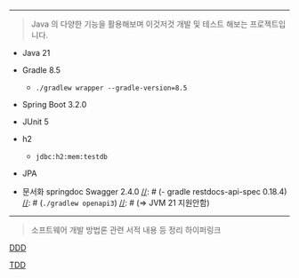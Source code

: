 ----


> 
> Java 의 다양한 기능을 활용해보며 이것저것 개발 및 테스트 해보는 프로젝트입니다.
> 

- Java 21
- Gradle 8.5
  - `./gradlew wrapper --gradle-version=8.5`
- Spring Boot 3.2.0
- JUnit 5
- h2
  - `jdbc:h2:mem:testdb`
- JPA

- 문서화 springdoc Swagger 2.4.0
[//]: # (- gradle restdocs-api-spec 0.18.4)
[//]: # (`./gradlew openapi3`)
[//]: # (=> JVM 21 지원안함)


---


> 
> 소프트웨어 개발 방법론 관련 서적 내용 등 정리 하이퍼링크
>

[DDD](./docs/ddd/readme.md)

[TDD](./docs/tdd/readme.md)

[//]: # (BDD:`Behavior Driven Development&#40;행위 주도 개발&#41;`)
[//]: # ( - 사용자의 행위까지 생각하고 테스트하며 개발한다..)

